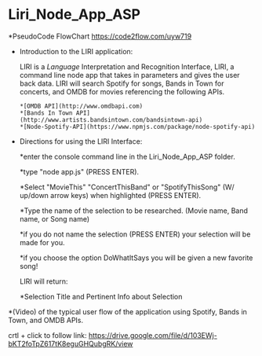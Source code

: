 

# Liri_Node_App_ASP

*PseudoCode FlowChart https://code2flow.com/uyw719

* Introduction to the LIRI application: 

    LIRI is a _Language_ Interpretation and Recognition Interface, LIRI, a command line node app that takes in parameters and gives the user back data. LIRI will search Spotify for songs, Bands in Town for concerts, and OMDB for movies referencing the following APIs.

      *[OMDB API](http://www.omdbapi.com)
      *[Bands In Town API](http://www.artists.bandsintown.com/bandsintown-api)
      *[Node-Spotify-API](https://www.npmjs.com/package/node-spotify-api)
      
 * Directions for using the LIRI Interface:
 
    *enter the console command line in the Liri_Node_App_ASP folder.

    *type "node app.js" (PRESS ENTER).

    *Select "MovieThis" "ConcertThisBand" or "SpotifyThisSong" (W/ up/down arrow keys) when highlighted (PRESS ENTER).

    *Type the name of the selection to be researched. (Movie name, Band name, or Song name)

      *if you do not name the selection (PRESS ENTER) your selection will be made for you.

      *if you choose the option DoWhatItSays you will be given a new favorite song!

    LIRI will return: 
      
      *Selection Title and Pertinent Info about Selection
 
 *(Video) of the typical user flow of the application using Spotify, Bands in Town, and OMDB APIs.

 crtl + click to follow link: https://drive.google.com/file/d/103EWj-bKT2foTpZ617tK8eguGHQubgRK/view
